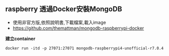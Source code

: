 ## raspberry 透過Docker安裝MongoDB
- 使用非官方版,依照說明書,下載檔案,載入image
- https://github.com/themattman/mongodb-raspberrypi-docker

**建立container**
```
docker run -itd -p 27071:27071 mongodb-raspberrypi4-unofficial-r7.0.4
```